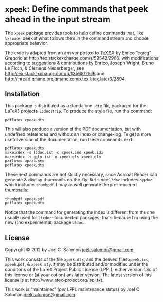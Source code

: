 `xpeek`: Define commands that peek ahead in the input stream
============================================================

The `xpeek` package provides tools to help define commands that,
like [`\xspace`][1], peek at what follows them in the command stream
and choose appropriate behavior.

The code is adapted from an answer posted to [TeX.SX][2] by
Enrico “egreg” Gregorio at <http://tex.stackexchange.com/a/59542/2966>,
with modifications according to suggestions & contributions by
Enrico, Joseph Wright, Bruno Le Floch, & Clemens Niederberger;
see <http://tex.stackexchange.com/q/63568/2966>
and <http://thread.gmane.org/gmane.comp.tex.latex.latex3/2894>.

Installation
------------

This package is distributed as a standalone `.dtx` file,
packaged for the LaTeX3 project’s `l3docstrip`.
To produce the style file, run this command:

    pdflatex xpeek.dtx

This will also produce a version of the PDF documentation,
but with undefined references and without an index or change-log.
To get a more useful version of the documentation,
run these commands next:

    pdflatex xpeek.dtx
    makeindex -s l3doc.ist -o xpeek.ind xpeek.idx
    makeindex -s gglo.ist -o xpeek.gls xpeek.glo
    pdflatex xpeek.dtx
    pdflatex xpeek.dtx

These next commands are not strictly necessary,
since Acrobat Reader can generate & display thumbnails on-the-fly.
But since `l3doc` includes `hypdoc` which includes `thumbpdf`,
I may as well generate the pre-rendered thumbnails:

    thumbpdf xpeek.pdf
    pdflatex xpeek.dtx

Notice that the command for generating the index is different
from the one usually used for `ltxdoc`-documented packages;
that’s because I’m using the new (and experimental) package `l3doc`.

License
-------

Copyright © 2012 by Joel C. Salomon <joelcsalomon@gmail.com>.

This work consists of the file  `xpeek.dtx`,
          and the derived files `xpeek.ins`,
                                `xpeek.pdf`, &
                                `xpeek.sty`.
It may be distributed and/or modified under the conditions of the
LaTeX Project Public License (LPPL), either version 1.3c of this
license or (at your option) any later version.  The latest version
of this license is at <http://www.latex-project.org/lppl.txt>.


This work is “maintained” (_per_ LPPL maintenance status) by
Joel C. Salomon <joelcsalomon@gmail.com>.

[1]: http://ctan.org/pkg/xspace
[2]: http://tex.stackexchange.com
